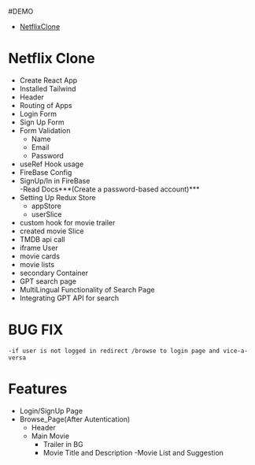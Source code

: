 #DEMO 
 - [NetflixClone](https://netflixclone-d6d3c.web.app/)

# Netflix Clone

- Create React App
- Installed Tailwind
- Header
- Routing of Apps
- Login Form
- Sign Up Form
- Form Validation
    - Name
    - Email
    - Password
- useRef Hook usage
- FireBase Config
- SignUp/In in FireBase     
    -Read Docs***(Create a password-based account)***
- Setting Up Redux Store    
    - appStore
    - userSlice 
- custom hook for movie trailer
- created movie Slice
- TMDB api call
- iframe User
- movie cards
- movie lists
- secondary Container
- GPT search page
- MultiLingual Functionality of Search Page
- Integrating GPT API for search
 

# BUG FIX
    -if user is not logged in redirect /browse to login page and vice-a-versa


# Features
- Login/SignUp Page
- Browse_Page(After Autentication)
    - Header
    - Main Movie
        - Trailer in BG
        - Movie Title and Description
    -Movie List and Suggestion


